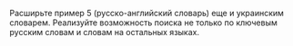 Расширьте пример 5 (русско-английский словарь) еще и украинским словарем. Реализуйте возможность
поиска не только по ключевым русским словам и словам на остальных языках.